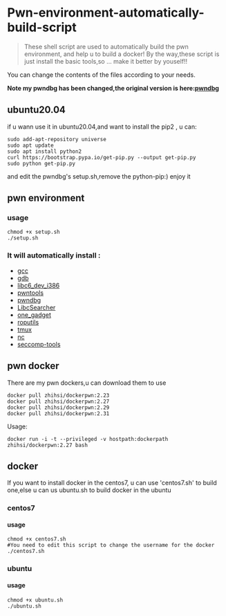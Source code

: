 # Pwn-environment-automatically-build-script

> These shell script are used to automatically build the pwn environment, and help u to build a docker!
> By the way,these script is just install the basic tools,so ... make it better by youself!!

You can change the contents of the files according to your needs.

**Note my pwndbg has been changed,the original version is here:[pwndbg](https://github.com/pwndbg/pwndbg)**

## ubuntu20.04

if u wann use it in ubuntu20.04,and want to install the pip2 , u can:

```
sudo add-apt-repository universe
sudo apt update 
sudo apt install python2
curl https://bootstrap.pypa.io/get-pip.py --output get-pip.py
sudo python get-pip.py
```

and edit the pwndbg's setup.sh,remove the python-pip:) enjoy it

## pwn environment

### usage
```
chmod +x setup.sh
./setup.sh
```

### It will automatically install :
* [gcc](https://gcc.gnu.org/)
* [gdb](https://www.gnu.org/software/gdb/)
* [libc6_dev_i386](https://pkgs.org/download/libc6-dev-i386)
* [pwntools](https://github.com/Gallopsled/pwntools.git/)
* [pwndbg](https://github.com/nightRainy/pwndbg)
* [LibcSearcher](https://github.com/lieanu/LibcSearcher)
* [one_gadget](https://github.com/david942j/one_gadget.git)
* [roputils](https://github.com/inaz2/roputils.git)
* [tmux](https://github.com/tmux/tmux)
* [nc]()
* [seccomp-tools](https://github.com/david942j/seccomp-tools)


## pwn docker

There are my pwn dockers,u can download them to use 

```
docker pull zhihsi/dockerpwn:2.23
docker pull zhihsi/dockerpwn:2.27
docker pull zhihsi/dockerpwn:2.29
docker pull zhihsi/dockerpwn:2.31
```

Usage:

```
docker run -i -t --privileged -v hostpath:dockerpath zhihsi/dockerpwn:2.27 bash
```

## docker
If you want to install docker in the centos7, u can use 'centos7.sh' to build one,else u can us ubuntu.sh to build docker in the ubuntu

### centos7

#### usage
```
chmod +x centos7.sh
#You need to edit this script to change the username for the docker
./centos7.sh
```

### ubuntu
#### usage
```
chmod +x ubuntu.sh
./ubuntu.sh
```
